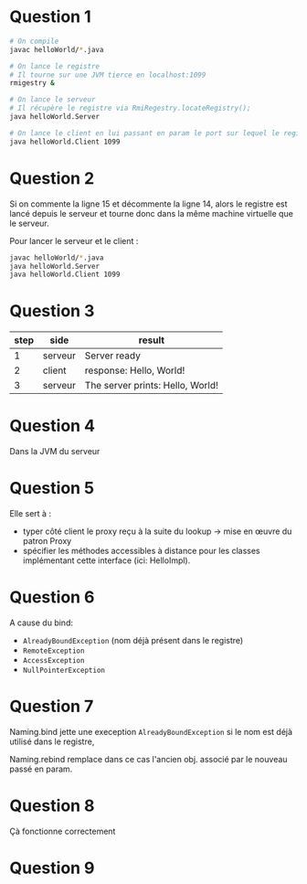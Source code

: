 # Question 1

```bash
# On compile
javac helloWorld/*.java

# On lance le registre 
# Il tourne sur une JVM tierce en localhost:1099
rmigestry &

# On lance le serveur
# Il récupère le registre via RmiRegestry.locateRegistry();
java helloWorld.Server

# On lance le client en lui passant en param le port sur lequel le registre écoute
java helloWorld.Client 1099
```

# Question 2

Si on commente la ligne 15 et décommente la ligne 14, alors le registre est lancé depuis le serveur et tourne donc dans la même machine virtuelle que le serveur.

Pour lancer le serveur et le client :
```bash
javac helloWorld/*.java
java helloWorld.Server
java helloWorld.Client 1099
```

# Question 3

| step | side    | result                           |
| ---- | ------- | -------------------------------- |
| 1    | serveur | Server ready                     |
| 2    | client  | response: Hello, World!          |
| 3    | serveur | The server prints: Hello, World! |

# Question 4

Dans la JVM du serveur

# Question 5

Elle sert à :
-  typer côté client le proxy reçu à la suite du lookup &rarr; mise en œuvre du patron Proxy
- spécifier les méthodes accessibles à distance pour les classes implémentant cette interface (ici: HelloImpl).

# Question 6

A cause du bind:

- `AlreadyBoundException` (nom déjà présent dans le registre)
- `RemoteException`
- `AccessException`
- `NullPointerException`

# Question 7

Naming.bind jette une exeception `AlreadyBoundException` si le nom est déjà utilisé dans le registre, 

Naming.rebind remplace dans ce cas l'ancien obj. associé par le nouveau passé en param.

# Question 8

Çà fonctionne correctement

# Question 9
